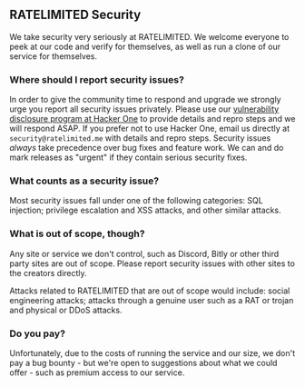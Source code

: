 ## RATELIMITED Security

We take security very seriously at RATELIMITED. We welcome everyone to peek at our code and verify for themselves, as well as run a clone of our service for themselves.

### Where should I report security issues?

In order to give the community time to respond and upgrade we strongly urge you report all security issues privately. Please use our [vulnerability disclosure program at Hacker One](https://hackerone.com/ratelimited) to provide details and repro steps and we will respond ASAP. If you prefer not to use Hacker One, email us directly at `security@ratelimited.me` with details and repro steps. Security issues *always* take precedence over bug fixes and feature work. We can and do mark releases as "urgent" if they contain serious security fixes.

### What counts as a security issue?

Most security issues fall under one of the following categories: SQL injection; privilege escalation and XSS attacks, and other similar attacks.

### What is out of scope, though?

Any site or service we don't control, such as Discord, Bitly or other third party sites are out of scope. Please report security issues with other sites to the creators directly.

Attacks related to RATELIMITED that are out of scope would include: social engineering attacks; attacks through a genuine user such as a RAT or trojan and physical or DDoS attacks.

### Do you pay?

Unfortunately, due to the costs of running the service and our size, we don't pay a bug bounty - but we're open to suggestions about what we could offer - such as premium access to our service.